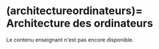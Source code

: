 (architectureordinateurs)=
Architecture des ordinateurs
===========================

Le contenu enseignant n'est pas encore disponible.
